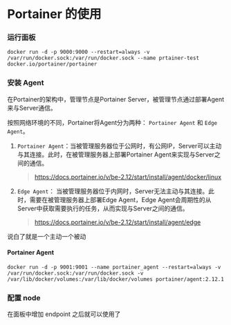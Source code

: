 # Portainer 的使用


### 运行面板

```shell
docker run -d -p 9000:9000 --restart=always -v /var/run/docker.sock:/var/run/docker.sock --name prtainer-test docker.io/portainer/portainer
```


### 安装 Agent

在Portainer的架构中，管理节点是Portainer Server，被管理节点通过部署Agent来与Server通信。

按照网络环境的不同，Portainer将Agent分为两种： `Portainer Agent` 和 `Edge Agent`。

1. `Portainer Agent`：当被管理服务器位于公网时，有公网IP，Server可以主动与其连接。此时，在被管理服务器上部署Portainer Agent来实现与Server之间的通信。

   > https://docs.portainer.io/v/be-2.12/start/install/agent/docker/linux

2. `Edge Agent`： 当被管理服务器位于内网时，Server无法主动与其连接。此时，需要在被管理服务器上部署Edge Agent，Edge Agent会周期性的从Server中获取需要执行的任务，从而实现与Server之间的通信。

   > https://docs.portainer.io/v/be-2.12/start/install/agent/edge

说白了就是一个主动一个被动

#### Portainer Agent

```shell
docker run -d -p 9001:9001 --name portainer_agent --restart=always -v /var/run/docker.sock:/var/run/docker.sock -v /var/lib/docker/volumes:/var/lib/docker/volumes portainer/agent:2.12.1
```



### 配置 node

在面板中增加 endpoint 之后就可以使用了


